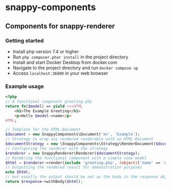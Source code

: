 # snappy-components

## Components for snappy-renderer

### Getting started

 - Install php version 7.4 or higher
 - Run `php composer.phar install` in the project directory
 - Install and start Docker Desktop from docker.com
 - Navigate to the project directory and run `docker compose up`
 - Access `localhost:36000` in your web browser


### Example usage

```php
<?php
// A functional component greeting.php
return fn($model) => yield <<<HTML
    <h1>The Example Greeting</h1>
    <p>Hello $model->name</p>
HTML;
```

```php
// Template for the HTML-Document
$document = new SnappyComponents\Document('en', 'Example');
// Strategy to wrap any rendered renderable with an HTML-Document
$documentStrategy = new \SnappyComponents\Strategy\RenderDocument($document);
// Configuring the renderer with the strategy
$renderer = new SnappyRenderer\Renderer($documentStrategy);
// Rendering the functional component with a simple view model
$html = $renderer->render(include 'greeting.php', (object)['name' => 'world']);
// Outputting the rendered result for demonstration purposes
echo $html;
// but usually the output should be set as the body in the response object of your framework
return $response->withBody($html);

```
